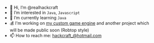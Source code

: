 - 👋 Hi, I’m @realhackcraft
- 👀 I’m interested in `Java`, `Javascript`
- 🌱 I’m currently learning `Java`
- 💰 I'm working on [my custom game engine](https://github.com/realhackcraft/Game-Engine) and another project which will be made public soon (Robtop style)
- 📫 How to reach me: hackcraft_@hotmail.com
